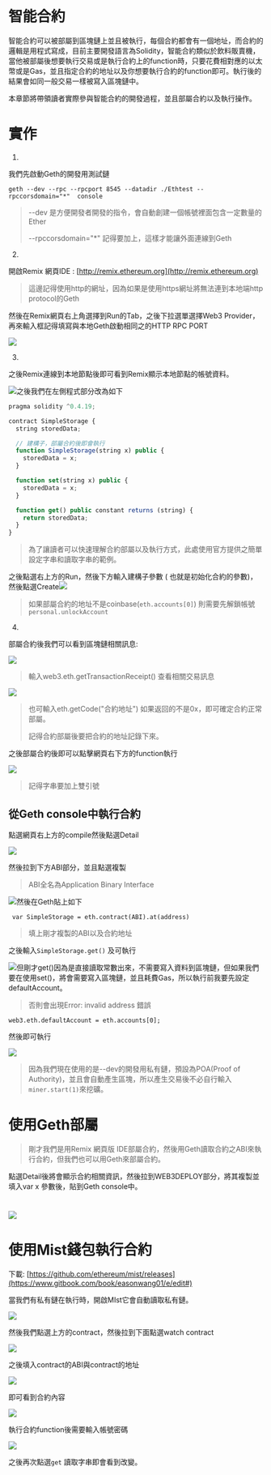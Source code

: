 # 智能合約

智能合約可以被部屬到區塊鏈上並且被執行，每個合約都會有一個地址，而合約的邏輯是用程式寫成，目前主要開發語言為Solidity，智能合約類似於飲料販賣機，當他被部屬後想要執行交易或是執行合約上的function時，只要花費相對應的以太幣或是Gas，並且指定合約的地址以及你想要執行合約的function即可。執行後的結果會如同一般交易一樣被寫入區塊鏈中。

本章節將帶領讀者實際參與智能合約的開發過程，並且部屬合約以及執行操作。

# 實作

1.

我們先啟動Geth的開發用測試鏈

```
geth --dev --rpc --rpcport 8545 --datadir ./Ethtest --rpccorsdomain="*"  console
```

> --dev 是方便開發者開發的指令，會自動創建一個帳號裡面包含一定數量的Ether
>
> --rpccorsdomain="\*" 記得要加上，這樣才能讓外面連線到Geth

2.

開啟Remix 網頁IDE : [http://remix.ethereum.org](http://remix.ethereum.org)

> 這邊記得使用http的網址，因為如果是使用https網址將無法連到本地端http protocol的Geth

然後在Remix網頁右上角選擇到Run的Tab，之後下拉選單選擇Web3 Provider，再來輸入框記得填寫與本地Geth啟動相同之的HTTP RPC PORT

![](/assets/34534543.png)

3.

之後Remix連線到本地節點後即可看到Remix顯示本地節點的帳號資料。

![](/assets/92831.png)之後我們在左側程式部分改為如下

```js
pragma solidity ^0.4.19;

contract SimpleStorage {
  string storedData;

  // 建構子，部屬合約後即會執行
  function SimpleStorage(string x) public {
    storedData = x;
  }

  function set(string x) public {
    storedData = x;
  }

  function get() public constant returns (string) {
    return storedData;
  }
}
```

> 為了讓讀者可以快速理解合約部屬以及執行方式，此處使用官方提供之簡單設定字串和讀取字串的範例。

之後點選右上方的Run，然後下方輸入建構子參數 \( 也就是初始化合約的參數\)，然後點選Create![](/assets/92011.png)

> 如果部屬合約的地址不是coinbase\(`eth.accounts[0]`\)  則需要先解鎖帳號 `personal.unlockAccount`

4.

部屬合約後我們可以看到區塊鏈相關訊息:

![](/assets/81122.png)

> 輸入web3.eth.getTransactionReceipt\(\) 查看相關交易訊息

![](/assets/0192123.png)

> 也可輸入eth.getCode\("合約地址"\) 如果返回的不是0x，即可確定合約正常部屬。
>
> 記得合約部屬後要把合約的地址記錄下來。

之後部屬合約後即可以點擊網頁右下方的function執行

![](/assets/832111.png)

> 記得字串要加上雙引號

## 從Geth console中執行合約

點選網頁右上方的compile然後點選Detail

![](/assets/0912.png)

然後拉到下方ABI部分，並且點選複製

> ABI全名為Application Binary Interface

![](/assets/921.png)然後在Geth貼上如下

```
 var SimpleStorage = eth.contract(ABI).at(address)
```

> 填上剛才複製的ABI以及合約地址

之後輸入`SimpleStorage.get()` 及可執行

![](/assets/1jd.png)但剛才get\(\)因為是直接讀取常數出來，不需要寫入資料到區塊鏈，但如果我們要在使用set\(\)，將會需要寫入區塊鏈，並且耗費Gas，所以執行前我要先設定defaultAccount。

> 否則會出現Error: invalid address 錯誤

```
web3.eth.defaultAccount = eth.accounts[0];
```

然後即可執行

![](/assets/812d.png)

> 因為我們現在使用的是--dev的開發用私有鏈，預設為POA\(Proof of Authority\)，並且會自動產生區塊，所以產生交易後不必自行輸入`miner.start(1)`來挖礦。

# 使用Geth部屬

> 剛才我們是用Remix 網頁版 IDE部屬合約，然後用Geth讀取合約之ABI來執行合約，但我們也可以用Geth來部屬合約。

點選Detail後將會顯示合約相關資訊，然後拉到WEB3DEPLOY部分，將其複製並填入var x 參數後，貼到Geth console中。

# ![](/assets/912d.png)

# 使用Mist錢包執行合約

下載: [https://github.com/ethereum/mist/releases](https://www.gitbook.com/book/easonwang01/e/edit#)

當我們有私有鏈在執行時，開啟MIst它會自動讀取私有鏈。

![](/assets/dsc09.png)

然後我們點選上方的contract，然後拉到下面點選watch contract

![](/assets/9ja.png)

之後填入contract的ABI與contract的地址

![](/assets/013f.png)

即可看到合約內容

![](/assets/09assc.png)

執行合約function後需要輸入帳號密碼

![](/assets/9123da.png)

之後再次點選`get` 讀取字串即會看到改變。

